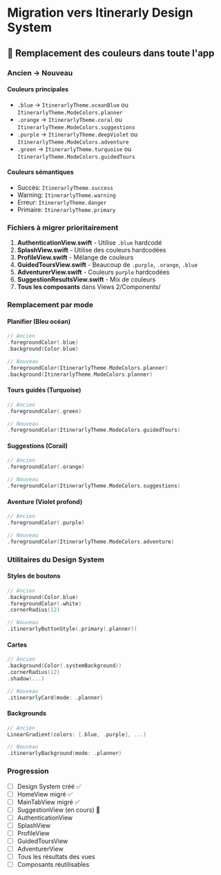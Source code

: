 # Migration vers Itinerarly Design System

## 🎨 Remplacement des couleurs dans toute l'app

### Ancien → Nouveau

#### Couleurs principales
- `.blue` → `ItinerarlyTheme.oceanBlue` ou `ItinerarlyTheme.ModeColors.planner`
- `.orange` → `ItinerarlyTheme.coral` ou `ItinerarlyTheme.ModeColors.suggestions`
- `.purple` → `ItinerarlyTheme.deepViolet` ou `ItinerarlyTheme.ModeColors.adventure`
- `.green` → `ItinerarlyTheme.turquoise` ou `ItinerarlyTheme.ModeColors.guidedTours`

#### Couleurs sémantiques
- Succès: `ItinerarlyTheme.success`
- Warning: `ItinerarlyTheme.warning`
- Erreur: `ItinerarlyTheme.danger`
- Primaire: `ItinerarlyTheme.primary`

### Fichiers à migrer prioritairement

1. **AuthenticationView.swift** - Utilise `.blue` hardcodé
2. **SplashView.swift** - Utilise des couleurs hardcodées
3. **ProfileView.swift** - Mélange de couleurs
4. **GuidedToursView.swift** - Beaucoup de `.purple`, `.orange`, `.blue`
5. **AdventurerView.swift** - Couleurs `purple` hardcodées
6. **SuggestionResultsView.swift** - Mix de couleurs
7. **Tous les composants** dans Views 2/Components/

### Remplacement par mode

#### Planifier (Bleu océan)
```swift
// Ancien
.foregroundColor(.blue)
.background(Color.blue)

// Nouveau
.foregroundColor(ItinerarlyTheme.ModeColors.planner)
.background(ItinerarlyTheme.ModeColors.planner)
```

#### Tours guidés (Turquoise)
```swift
// Ancien
.foregroundColor(.green)

// Nouveau
.foregroundColor(ItinerarlyTheme.ModeColors.guidedTours)
```

#### Suggestions (Corail)
```swift
// Ancien
.foregroundColor(.orange)

// Nouveau
.foregroundColor(ItinerarlyTheme.ModeColors.suggestions)
```

#### Aventure (Violet profond)
```swift
// Ancien
.foregroundColor(.purple)

// Nouveau
.foregroundColor(ItinerarlyTheme.ModeColors.adventure)
```

### Utilitaires du Design System

#### Styles de boutons
```swift
// Ancien
.background(Color.blue)
.foregroundColor(.white)
.cornerRadius(12)

// Nouveau
.itinerarlyButtonStyle(.primary(.planner))
```

#### Cartes
```swift
// Ancien
.background(Color(.systemBackground))
.cornerRadius(12)
.shadow(...)

// Nouveau
.itinerarlyCard(mode: .planner)
```

#### Backgrounds
```swift
// Ancien
LinearGradient(colors: [.blue, .purple], ...)

// Nouveau
.itinerarlyBackground(mode: .planner)
```

### Progression
- [ ] Design System créé ✅
- [ ] HomeView migré ✅ 
- [ ] MainTabView migré ✅
- [ ] SuggestionView (en cours) 🔄
- [ ] AuthenticationView
- [ ] SplashView  
- [ ] ProfileView
- [ ] GuidedToursView
- [ ] AdventurerView
- [ ] Tous les résultats des vues
- [ ] Composants réutilisables